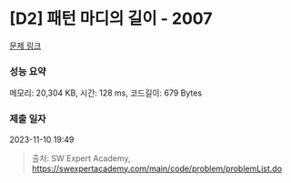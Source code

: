 # [D2] 패턴 마디의 길이 - 2007 

[문제 링크](https://swexpertacademy.com/main/code/problem/problemDetail.do?contestProbId=AV5P1kNKAl8DFAUq) 

### 성능 요약

메모리: 20,304 KB, 시간: 128 ms, 코드길이: 679 Bytes

### 제출 일자

2023-11-10 19:49



> 출처: SW Expert Academy, https://swexpertacademy.com/main/code/problem/problemList.do